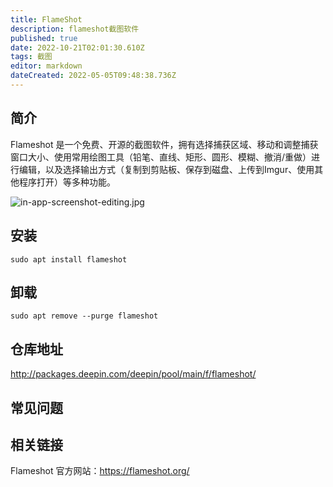 ```yaml
---
title: FlameShot
description: flameshot截图软件
published: true
date: 2022-10-21T02:01:30.610Z
tags: 截图
editor: markdown
dateCreated: 2022-05-05T09:48:38.736Z
---
```


## 简介
Flameshot 是一个免费、开源的截图软件，拥有选择捕获区域、移动和调整捕获窗口大小、使用常用绘图工具（铅笔、直线、矩形、圆形、模糊、撤消/重做）进行编辑，以及选择输出方式（复制到剪贴板、保存到磁盘、上传到Imgur、使用其他程序打开）等多种功能。

![in-app-screenshot-editing.jpg](/in-app-screenshot-editing.jpg)
## 安装
```
sudo apt install flameshot
```

## 卸载
```
sudo apt remove --purge flameshot
```

## 仓库地址
http://packages.deepin.com/deepin/pool/main/f/flameshot/

## 常见问题
## 相关链接
Flameshot 官方网站：https://flameshot.org/